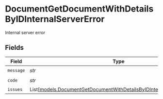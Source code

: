# DocumentGetDocumentWithDetailsByIDInternalServerError

Internal server error


## Fields

| Field                                                                                                                                              | Type                                                                                                                                               | Required                                                                                                                                           | Description                                                                                                                                        |
| -------------------------------------------------------------------------------------------------------------------------------------------------- | -------------------------------------------------------------------------------------------------------------------------------------------------- | -------------------------------------------------------------------------------------------------------------------------------------------------- | -------------------------------------------------------------------------------------------------------------------------------------------------- |
| `message`                                                                                                                                          | *str*                                                                                                                                              | :heavy_check_mark:                                                                                                                                 | N/A                                                                                                                                                |
| `code`                                                                                                                                             | *str*                                                                                                                                              | :heavy_check_mark:                                                                                                                                 | N/A                                                                                                                                                |
| `issues`                                                                                                                                           | List[[models.DocumentGetDocumentWithDetailsByIDInternalServerErrorIssue](../models/documentgetdocumentwithdetailsbyidinternalservererrorissue.md)] | :heavy_minus_sign:                                                                                                                                 | N/A                                                                                                                                                |